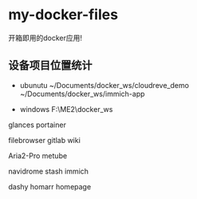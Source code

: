 # my-docker-files

开箱即用的docker应用!

## 设备项目位置统计

- ubunutu
~/Documents/docker_ws/cloudreve_demo
~/Documents/docker_ws/immich-app

- windows
F:\ME2\docker_ws




glances
portainer

filebrowser
gitlab
wiki


Aria2-Pro
metube

navidrome
stash
immich

dashy
homarr
homepage

